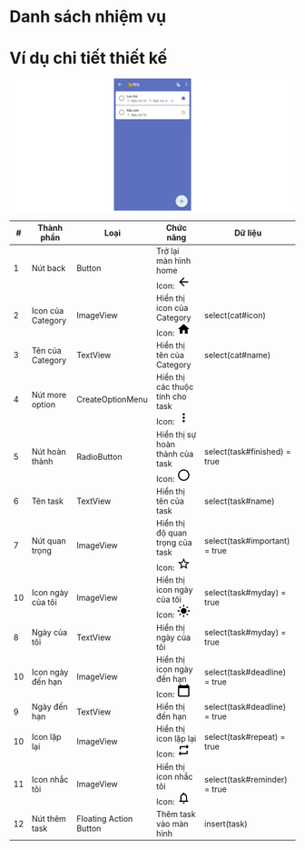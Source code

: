 # Danh sách nhiệm vụ
# Ví dụ chi tiết thiết kế

![list](list.png)

| # | Thành phần | Loại | Chức năng | Dữ liệu |
| ---- | ---------- | ------------------- | --------- | --------- |
| 1 | Nút back| Button | Trở lại màn hình home<br>Icon: ![back](ic_arrow_back.png) |  |
| 2 | Icon của Category | ImageView | Hiển thị icon của Category<br>Icon: ![home](ic_home.png) |select(cat#icon)|
| 3 | Tên của Category | TextView | Hiển thị tên của Category |select(cat#name)|
| 4 | Nút more option | CreateOptionMenu | Hiển thị các thuộc tính cho task<br>Icon: ![more](ic_more.png) ||
| 5 | Nút hoàn thành | RadioButton | Hiển thị sự hoàn thành của task<br>Icon: ![radio button](ic_radio.png) |select(task#finished) = true|
| 6 | Tên task | TextView | Hiển thị tên của task|select(task#name)|
| 7 | Nút quan trọng | ImageView | Hiển thị độ quan trọng của task<br>Icon: ![important](ic_star.png) |select(task#important) = true|
| 10 | Icon ngày của tôi | ImageView | Hiển thị icon ngày của tôi<br>Icon: ![myday](ic_myday.png) |select(task#myday) = true|
| 8 | Ngày của tôi | TextView | Hiển thị ngày của tôi|select(task#myday) = true|
| 10 | Icon ngày đến hạn | ImageView | Hiển thị icon ngày đến hạn<br>Icon: ![deadline](ic_deadline.png) |select(task#deadline) = true|
| 9 | Ngày đến hạn | TextView | Hiển thị đến hạn |select(task#deadline) = true|
| 10 | Icon lặp lại | ImageView | Hiển thị icon lặp lại<br>Icon: ![repeat](ic_repeat.png) |select(task#repeat) = true|
| 11 | Icon nhắc tôi | ImageView | Hiển thị icon nhắc tôi<br>Icon: ![notification](ic_notification.png) |select(task#reminder) = true|
| 12 | Nút thêm task | Floating Action Button | Thêm task vào màn hình |insert(task)|
